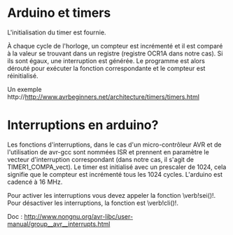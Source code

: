 # Arduino et timers


L'initialisation du timer est fournie.

À chaque cycle de l'horloge, un compteur est incrémenté et il est
comparé à la valeur se trouvant dans un registre (registre
OCR1A dans notre cas). Si ils sont égaux, une interruption est
générée. Le programme est alors dérouté pour exécuter la fonction
correspondante et le compteur est réinitialisé.

Un exemple http://http://www.avrbeginners.net/architecture/timers/timers.html



# Interruptions en arduino?

Les fonctions d'interruptions, dans le cas d'un micro-contrôleur AVR
et de l'utilisation de avr-gcc sont nommées ISR et prennent en
paramètre le vecteur d'interruption correspondant (dans notre cas, il
s'agit de TIMER1_COMPA_vect). Le timer est initialisé avec un
prescaler de 1024, cela signifie que le compteur est incrémenté tous
les 1024 cycles. L'arduino est cadencé à 16 MHz.

Pour activer les interruptions
vous devez appeler la fonction \verb!sei()!. Pour désactiver les
interruptions, la fonction est \verb!cli()!. 

Doc : http://www.nongnu.org/avr-libc/user-manual/group__avr__interrupts.html

